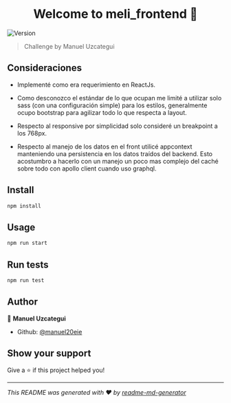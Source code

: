 <h1 align="center">Welcome to meli_frontend 👋</h1>
<p>
  <img alt="Version" src="https://img.shields.io/badge/version-0.1.0-blue.svg?cacheSeconds=2592000" />
</p>

> Challenge by Manuel Uzcategui

## Consideraciones

- Implementé como era requerimiento en ReactJs.

- Como desconozco el estándar de lo que ocupan me limité a utilizar solo sass (con una configuración simple) para los estilos, generalmente ocupo bootstrap para agilizar todo lo que respecta a layout.

- Respecto al responsive por simplicidad solo consideré un breakpoint a los 768px.

- Respecto al manejo de los datos en el front utilicé appcontext manteniendo una persistencia en los datos traídos del backend. Esto acostumbro a hacerlo con un manejo un poco mas complejo del caché sobre todo con apollo client cuando uso graphql.

## Install

```sh
npm install
```

## Usage

```sh
npm run start
```

## Run tests

```sh
npm run test
```

## Author

👤 **Manuel Uzcategui**

* Github: [@manuel20eie](https://github.com/manuel20eie)

## Show your support

Give a ⭐️ if this project helped you!

***
_This README was generated with ❤️ by [readme-md-generator](https://github.com/kefranabg/readme-md-generator)_